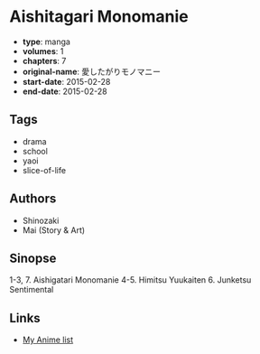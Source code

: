 # Aishitagari Monomanie

-   **type**: manga
-   **volumes**: 1
-   **chapters**: 7
-   **original-name**: 愛したがりモノマニー
-   **start-date**: 2015-02-28
-   **end-date**: 2015-02-28

## Tags

-   drama
-   school
-   yaoi
-   slice-of-life

## Authors

-   Shinozaki
-   Mai (Story & Art)

## Sinopse

1-3, 7. Aishigatari Monomanie
4-5. Himitsu Yuukaiten 6. Junketsu Sentimental

## Links

-   [My Anime list](https://myanimelist.net/manga/113601/Aishitagari_Monomanie)
